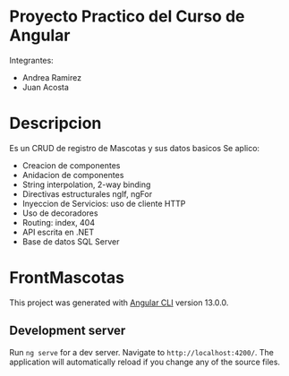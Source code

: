 # Proyecto Practico del Curso de Angular
Integrantes:
- Andrea Ramirez
- Juan Acosta
# Descripcion

Es un CRUD de registro de Mascotas y sus datos basicos
Se aplico:
 - Creacion de componentes
 - Anidacion de componentes
 - String interpolation, 2-way binding
 - Directivas estructurales ngIf, ngFor
 - Inyeccion de Servicios: uso de cliente HTTP
 - Uso de decoradores
 - Routing: index, 404
 - API escrita en .NET
 - Base de datos SQL Server

# FrontMascotas

This project was generated with [Angular CLI](https://github.com/angular/angular-cli) version 13.0.0.

## Development server

Run `ng serve` for a dev server. Navigate to `http://localhost:4200/`. The application will automatically reload if you change any of the source files.
